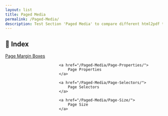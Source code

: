 ```yaml
---
layout: list
title: Paged Media
permalink: /Paged-Media/
description: Test Section 'Paged Media' to compare different html2pdf tools.
---
```


## 📑 Index
<div class="boxes">
                            <a href="/Paged-Media/Page-Margin-Boxes/">
                                Page Margin Boxes
                            </a>

                            <a href="/Paged-Media/Page-Properties/">
                                Page Properties
                            </a>

                            <a href="/Paged-Media/Page-Selectors/">
                                Page Selectors
                            </a>

                            <a href="/Paged-Media/Page-Size/">
                                Page Size
                            </a>
</div>


